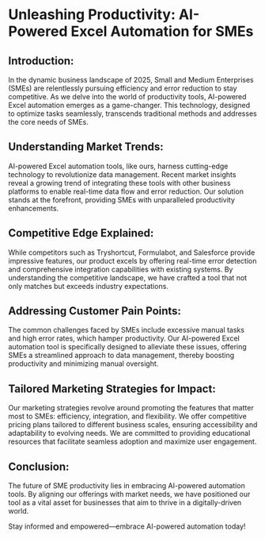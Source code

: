 # Unleashing Productivity: AI-Powered Excel Automation for SMEs 

## Introduction: 
In the dynamic business landscape of 2025, Small and Medium Enterprises (SMEs) are relentlessly pursuing efficiency and error reduction to stay competitive. As we delve into the world of productivity tools, AI-powered Excel automation emerges as a game-changer. This technology, designed to optimize tasks seamlessly, transcends traditional methods and addresses the core needs of SMEs. 

## Understanding Market Trends: 
AI-powered Excel automation tools, like ours, harness cutting-edge technology to revolutionize data management. Recent market insights reveal a growing trend of integrating these tools with other business platforms to enable real-time data flow and error reduction. Our solution stands at the forefront, providing SMEs with unparalleled productivity enhancements. 

## Competitive Edge Explained: 
While competitors such as Tryshortcut, Formulabot, and Salesforce provide impressive features, our product excels by offering real-time error detection and comprehensive integration capabilities with existing systems. By understanding the competitive landscape, we have crafted a tool that not only matches but exceeds industry expectations. 

## Addressing Customer Pain Points: 
The common challenges faced by SMEs include excessive manual tasks and high error rates, which hamper productivity. Our AI-powered Excel automation tool is specifically designed to alleviate these issues, offering SMEs a streamlined approach to data management, thereby boosting productivity and minimizing manual oversight. 

## Tailored Marketing Strategies for Impact: 
Our marketing strategies revolve around promoting the features that matter most to SMEs: efficiency, integration, and flexibility. We offer competitive pricing plans tailored to different business scales, ensuring accessibility and adaptability to evolving needs. We are committed to providing educational resources that facilitate seamless adoption and maximize user engagement. 

## Conclusion: 
The future of SME productivity lies in embracing AI-powered automation tools. By aligning our offerings with market needs, we have positioned our tool as a vital asset for businesses that aim to thrive in a digitally-driven world. 

Stay informed and empowered—embrace AI-powered automation today!